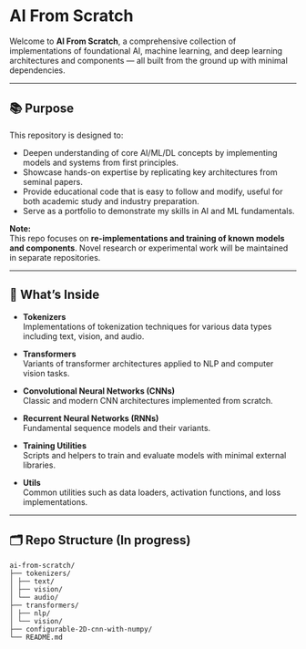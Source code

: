 # AI From Scratch

Welcome to **AI From Scratch**, a comprehensive collection of implementations of foundational AI, machine learning, and deep learning architectures and components — all built from the ground up with minimal dependencies.

---

## 📚 Purpose

This repository is designed to:
- Deepen understanding of core AI/ML/DL concepts by implementing models and systems from first principles.
- Showcase hands-on expertise by replicating key architectures from seminal papers.
- Provide educational code that is easy to follow and modify, useful for both academic study and industry preparation.
- Serve as a portfolio to demonstrate my skills in AI and ML fundamentals.

**Note:**  
This repo focuses on **re-implementations and training of known models and components**. Novel research or experimental work will be maintained in separate repositories.

---

## 🚀 What’s Inside

- **Tokenizers**  
  Implementations of tokenization techniques for various data types including text, vision, and audio.

- **Transformers**  
  Variants of transformer architectures applied to NLP and computer vision tasks.

- **Convolutional Neural Networks (CNNs)**  
  Classic and modern CNN architectures implemented from scratch.

- **Recurrent Neural Networks (RNNs)**  
  Fundamental sequence models and their variants.

- **Training Utilities**  
  Scripts and helpers to train and evaluate models with minimal external libraries.

- **Utils**  
  Common utilities such as data loaders, activation functions, and loss implementations.

---

## 🗂️ Repo Structure (In progress)
```
ai-from-scratch/
├── tokenizers/
│ ├── text/
│ ├── vision/
│ └── audio/
├── transformers/
│ ├── nlp/
│ └── vision/
├── configurable-2D-cnn-with-numpy/
└── README.md
```
